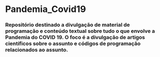 # Pandemia_Covid19

### Repositório destinado a divulgação de material de programação e conteúdo textual sobre tudo o que envolve a Pandemia do COVID 19. O foco é a divulgação de artigos científicos sobre o assunto e códigos de programação relacionados ao assunto. 
